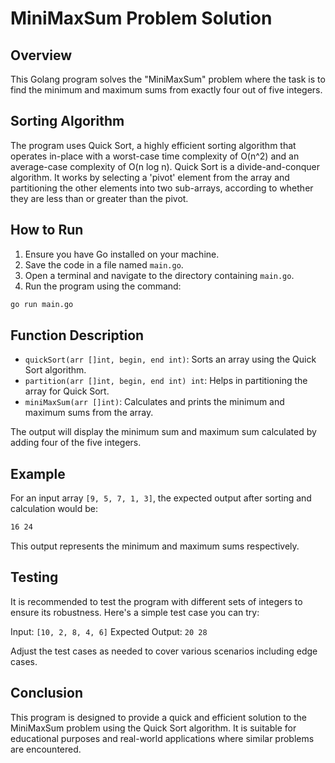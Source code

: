 # MiniMaxSum Problem Solution

## Overview
This Golang program solves the "MiniMaxSum" problem where the task is to find the minimum and maximum sums from exactly four out of five integers.

## Sorting Algorithm
The program uses Quick Sort, a highly efficient sorting algorithm that operates in-place with a worst-case time complexity of O(n^2) and an average-case complexity of O(n log n). Quick Sort is a divide-and-conquer algorithm. It works by selecting a 'pivot' element from the array and partitioning the other elements into two sub-arrays, according to whether they are less than or greater than the pivot.

## How to Run
1. Ensure you have Go installed on your machine.
2. Save the code in a file named `main.go`.
3. Open a terminal and navigate to the directory containing `main.go`.
4. Run the program using the command:

``` bash
go run main.go
```



## Function Description
- `quickSort(arr []int, begin, end int)`: Sorts an array using the Quick Sort algorithm.
- `partition(arr []int, begin, end int) int`: Helps in partitioning the array for Quick Sort.
- `miniMaxSum(arr []int)`: Calculates and prints the minimum and maximum sums from the array.

The output will display the minimum sum and maximum sum calculated by adding four of the five integers.

## Example
For an input array `[9, 5, 7, 1, 3]`, the expected output after sorting and calculation would be:

```bash
16 24
```

This output represents the minimum and maximum sums respectively.

## Testing
It is recommended to test the program with different sets of integers to ensure its robustness. Here's a simple test case you can try:

Input: `[10, 2, 8, 4, 6]`
Expected Output: `20 28`

Adjust the test cases as needed to cover various scenarios including edge cases.

## Conclusion
This program is designed to provide a quick and efficient solution to the MiniMaxSum problem using the Quick Sort algorithm. It is suitable for educational purposes and real-world applications where similar problems are encountered.


